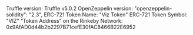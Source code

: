 Truffle version: Truffle v5.0.2
OpenZeppelin version:  "openzeppelin-solidity": "2.3",
ERC-721 Token Name: "Viz Token"
ERC-721 Token Symbol: "VIZ"
“Token Address” on the Rinkeby Network: 0x9AfAD0d44b2b2297B71cefE30fAC8466B22E6952